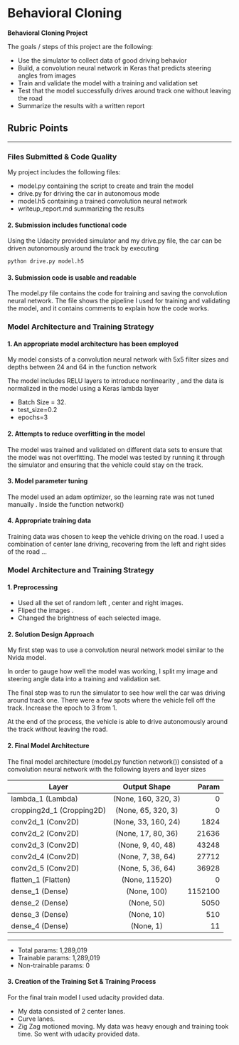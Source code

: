 # **Behavioral Cloning** 

**Behavioral Cloning Project**

The goals / steps of this project are the following:
* Use the simulator to collect data of good driving behavior
* Build, a convolution neural network in Keras that predicts steering angles from images
* Train and validate the model with a training and validation set
* Test that the model successfully drives around track one without leaving the road
* Summarize the results with a written report


[//]: # (Image References)

[image1]: ./sample_train_images/center_2019_01_21_00_08_01_353.jpg "Sample 1"
[image2]: ./sample_train_images/left_2019_01_21_00_08_11_848.jpg "Sample 2"


## Rubric Points

---
### Files Submitted & Code Quality
My project includes the following files:
* model.py containing the script to create and train the model
* drive.py for driving the car in autonomous mode
* model.h5 containing a trained convolution neural network 
* writeup_report.md summarizing the results

#### 2. Submission includes functional code
Using the Udacity provided simulator and my drive.py file, the car can be driven autonomously around the track by executing 
```sh
python drive.py model.h5
```

#### 3. Submission code is usable and readable

The model.py file contains the code for training and saving the convolution neural network. The file shows the pipeline I used for training and validating the model, and it contains comments to explain how the code works.

### Model Architecture and Training Strategy

#### 1. An appropriate model architecture has been employed

My model consists of a convolution neural network with 5x5 filter sizes and depths between 24 and 64 in the function network

The model includes RELU layers to introduce nonlinearity , and the data is normalized in the model using a Keras lambda layer

- Batch Size = 32. 
- test_size=0.2
-  epochs=3

#### 2. Attempts to reduce overfitting in the model

The model was trained and validated on different data sets to ensure that the model was not overfitting. The model was tested by running it through the simulator and ensuring that the vehicle could stay on the track.

#### 3. Model parameter tuning

The model used an adam optimizer, so the learning rate was not tuned manually . Inside the function network()

#### 4. Appropriate training data

Training data was chosen to keep the vehicle driving on the road. I used a combination of center lane driving, recovering from the left and right sides of the road ... 

### Model Architecture and Training Strategy
#### 1. Preprocessing
- Used all the set of random left , center and right images. 
- Fliped the images . 
- Changed the brightness of each selected image. 



#### 2. Solution Design Approach


My first step was to use a convolution neural network model similar to the Nvida model. 

In order to gauge how well the model was working, I split my image and steering angle data into a training and validation set. 

The final step was to run the simulator to see how well the car was driving around track one. There were a few spots where the vehicle fell off the track. Increase the epoch to 3 from 1. 

At the end of the process, the vehicle is able to drive autonomously around the track without leaving the road.

#### 2. Final Model Architecture

The final model architecture (model.py function network()) consisted of a convolution neural network with the following layers and layer sizes 

|Layer						|     Output Shape          |  Param  |
| --------------------------|:-------------------------:|--------:|
lambda_1 (Lambda)   		| (None, 160, 320, 3) 	  	|  0      |
cropping2d_1 (Cropping2D)   | (None, 65, 320, 3)        |  0      |   
conv2d_1 (Conv2D)           | (None, 33, 160, 24)       |  1824   |  
conv2d_2 (Conv2D)           | (None, 17, 80, 36)        | 21636   | 
conv2d_3 (Conv2D)           | (None, 9, 40, 48)         | 43248   |  
conv2d_4 (Conv2D)           | (None, 7, 38, 64)         | 27712   |  
conv2d_5 (Conv2D)           | (None, 5, 36, 64)         | 36928   |  
flatten_1 (Flatten)         | (None, 11520)             | 0       |  
dense_1 (Dense)             | (None, 100)               | 1152100 | 
dense_2 (Dense)             | (None, 50)                | 5050    |  
dense_3 (Dense)             | (None, 10)                | 510     |  
dense_4 (Dense)             | (None, 1)                 | 11 	  |
_________________________________________________________________

 - Total params: 1,289,019										
 - Trainable params: 1,289,019									
 - Non-trainable params: 0										


#### 3. Creation of the Training Set & Training Process

For the final train model I used udacity provided data.
- My data consisted of 2 center lanes. 
- Curve lanes. 
- Zig Zag motioned moving.
My data was heavy enough and training took time. So went with udacity provided data. 